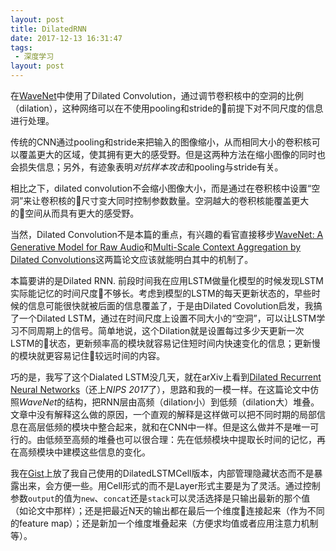 ```yaml
---
layout: post
title: DilatedRNN
date: 2017-12-13 16:31:47
tags:
 - 深度学习
layout: post
---
```



在[WaveNet](https://arxiv.org/abs/1609.03499)中使用了Dilated Convolution，通过调节卷积核中的空洞的比例（dilation），这种网络可以在不使用pooling和stride的前提下对不同尺度的信息进行处理。

<!-- more -->

传统的CNN通过pooling和stride来把输入的图像缩小，从而相同大小的卷积核可以覆盖更大的区域，使其拥有更大的感受野。但是这两种方法在缩小图像的同时也会损失信息；另外，有迹象表明*对抗样本攻击*和pooling与stride有关。

相比之下，dilated convolution不会缩小图像大小，而是通过在卷积核中设置“空洞”来让卷积核的尺寸变大同时控制参数数量。空洞越大的卷积核能覆盖更大的空间从而具有更大的感受野。

当然，Dilated Convolution不是本篇的重点，有兴趣的看官直接移步[WaveNet: A Generative Model for Raw Audio](https://arxiv.org/abs/1609.03499)和[Multi-Scale Context Aggregation by Dilated Convolutions](https://arxiv.org/abs/1511.07122)这两篇论文应该就能明白其中的机制了。

本篇要讲的是Dilated RNN. 前段时间我在应用LSTM做量化模型的时候发现LSTM实际能记忆的时间尺度不够长。考虑到模型的LSTM的每天更新状态的，早些时候的信息可能很快就被后面的信息覆盖了，于是由Dilated Covolution启发，我搞了一个Dilated LSTM，通过在时间尺度上设置不同大小的“空洞”，可以让LSTM学习不同周期上的信号。简单地说，这个Dilation就是设置每过多少天更新一次LSTM的状态，更新频率高的模块就容易记住短时间内快速变化的信息；更新慢的模块就更容易记住较远时间的内容。

巧的是，我写了这个Dialated LSTM没几天，就在arXiv上看到[Dilated Recurrent Neural Networks](https://arxiv.org/abs/1710.02224)（还上*NIPS 2017*了），思路和我的一模一样。在这篇论文中仿照*WaveNet*的结构，把RNN层由高频（dilation小）到低频（dilation大）堆叠。文章中没有解释这么做的原因，一个直观的解释是这样做可以把不同时期的局部信息在高层低频的模块中整合起来，就和在CNN中一样。但是这么做并不是唯一可行的。由低频至高频的堆叠也可以很合理：先在低频模块中提取长时间的记忆，再在高频模块中建模这些信息的变化。

我在[Gist](https://gist.github.com/SnowWalkerJ/2c0137f914a44e1bbe5b9a158ab2ce44)上放了我自己使用的DilatedLSTMCell版本，内部管理隐藏状态而不是暴露出来，会方便一些。用Cell形式的而不是Layer形式主要是为了灵活。通过控制参数`output`的值为`new`、`concat`还是`stack`可以灵活选择是只输出最新的那个值（如论文中那样）；还是把最近N天的输出都在最后一个维度连接起来（作为不同的feature map）；还是新加一个维度堆叠起来（方便求均值或者应用注意力机制等）。

